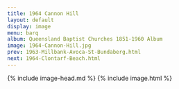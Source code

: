 ```yaml
---
title: 1964 Cannon Hill
layout: default
display: image
menu: barq
album: Queensland Baptist Churches 1851-1960 Album
image: 1964-Cannon-Hill.jpg
prev: 1963-Millbank-Avoca-St-Bundaberg.html
next: 1964-Clontarf-Beach.html
---
```

{% include image-head.md %}
{% include image.html %}